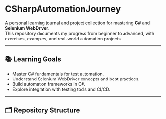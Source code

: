# CSharpAutomationJourney

A personal learning journal and project collection for mastering **C#** and **Selenium WebDriver**.  
This repository documents my progress from beginner to advanced, with exercises, examples, and real-world automation projects.

---

## 📚 Learning Goals
- Master C# fundamentals for test automation.
- Understand Selenium WebDriver concepts and best practices.
- Build automation frameworks in C#.
- Explore integration with testing tools and CI/CD.

---

## 🗂 Repository Structure

